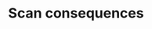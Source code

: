 ---
layout: best-practice
title: "Scan consequences"
order: 9
icon: /assets/climate-icons/Icon-Building.svg
number: "09"
section: Build Mindfully

matter: |
  Decarbonization efforts and net-zero targets are becoming
  the new norms and key for your brand reputation and trust.
  Whether or not you use OKRs or an alternative approach to
  quantifying your successes, setting environmentally-focused
  objectives alongside your business goals, that the whole team can
  get on board with, is the difference between an ambition, and a
  successful emissions reduction strategy.

do: |
  - Identify an expert in digital sustainability with clear support
  from leadership and with allocated resources (employees and
  budget)

  - Have a look at the Science Based Targets Initiative (SBTi) and
  its recommendation for 50% emissions reduction by 2030 (on
  all three scopes) with a 90% long-term target for 2040 or 2050.

  - Focus on cutting emissions by 90% first, then remove or offset
  the remaining 10% (according to the SBTi Net Zero Standard)

  - Choose the right metrics

  - Define some inspiring climate-specific and outcome-oriented
  objectives (e.g. reduce digital carbon footprint by 5% by the end
  of the quarter)

  - Embed climate-related Key Results in non-climate Objectives
  (e.g. reduce cloud bill as part of a profit maximization objective)

  - Include an environmental input into your prioritization
  framework, on top of the business and user values

  - Track your digital footprint, set up dashboards and
  monitor after each release or sprint

  - Report on environmental progress and % of completion on a
  weekly, monthly, quarterly, and yearly basis. It should not be any
  different than other Key Results.

success: |
  - A clearly articulated vision and mission
  underscoring commitment to societal and global
  challenges

  - Cross-departmental participation in green
  initiatives

  - Adoption of cleaner electricity sources for
  operations

  - Established targets for reduced carbon and
  greenhouse gas emissions
  
  - Employee retention reflecting a positive and
  sustainable work environment

consider: |
  A lot of groundwork needs to happen before succeeding in
  prioritizing climate or environmental OKRs. Organize talks,
  raise awareness, and promote training, Set up a climate
  working group, and Convince and collaborate with
  internal stakeholders will be needed to maximize your
  chances.

  In the meantime, you can also apply best practices from the next
  2 chapters: avoiding building useless stuff, considering hardware
  impacts, striping and simplifying your experience, decluttering
  your product, etc. 
  
  There are climate-positive product management decisions and
  best practices that won’t require your whole organization or
  executive team to approve (such as setting a page weight limit 
  in your Definition of Done). Lead by example, showcase your
  success, and you will organically create a buzz around this 
  work stream.
---